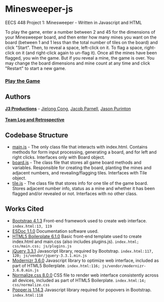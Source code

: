 # Minesweeper-js

EECS 448 Project 1: Minesweeper - Written in Javascript and HTML

To play the game, enter a number between 2 and 45 for the dimensions of your Minesweeper board, and then enter how many mines you want on the board (between 1 and 1 less than the total number of tiles on the board) and click "Start". Then, to reveal a space, left-click on it. To flag a space, right-click on it (and right-click again to un-flag it). Once all the mines have been flagged, you win the game. But if you reveal a mine, the game is over. You may change the board dimensions and mine count at any time and click "Restart" to start a new game.

### [Play the Game](https://j3productions.github.io/minesweeper-js)

## Authors

**[J3 Productions](https://github.com/J3Productions)** - [Jielong Cong](https://github.com/JielongCong), [Jacob Parnell](https://github.com/jake-penguins), [Jason Purinton](https://github.com/JasonPurinton)

#### [Team Log and Retrospective](https://j3productions.github.io/minesweeper-js/documentation/j3-meeting-log-retrospective.docx)

## Codebase Structure

* [main.js](https://j3productions.github.io/minesweeper-js/documentation/function) - The only class file that interacts with index.html. Contains methods for form input processing, generating a board, and for left and right clicks. Interfaces only with Board object.
* [board.js](https://j3productions.github.io/minesweeper-js/documentation/class/js/board.js~Board.html) - The class file that stores all game board methods and variables. Responsible for creating the board, planting the mines and adjacent numbers, and revealing/flagging tiles. Interfaces with Tile object.
* [tile.js](https://j3productions.github.io/minesweeper-js/documentation/class/js/tile.js~Tile.html) - The class file that stores info for one tile of the game board. Stores adjacent number info, status as a mine and whether it has been flagged and/or revealed or not. Interfaces with no other class.

## Works Cited

- [Bootstrap 4.1.3](http://getbootstrap.com/) Front-end framework used to create web interface. `index.html:13, 119`
- [ESDoc 1.1.0](https://esdoc.org/) Documentation software used.
- [HTML5 Boilerplate 6.1.0](https://html5boilerplate.com/) Basic front-end template used to create index.html and main.css (also includes plugins.js). `index.html; css/main.css; js/plugins.js`
- [jQuery 3.3.1](https://jquery.com/) Javascript library, required by Bootstrap. `index.html:117, 120; js/vendor/jquery-3.3.1.min.js`
- [Modernizr 3.6.0](https://modernizr.com/) Javascript library to optimize web interface, included as part of HTML5 Boilerplate. `index.html:116; js/vendor/modernizr-3.6.0.min.js`
- [Normalize.css 8.0.0](https://necolas.github.io/normalize.css/) CSS file to render web interface consistently across all devices, included as part of HTML5 Boilerplate. `index.html:14; css/normalize.css`
- [Popper.js 1.14.3](https://popper.js.org/) Javascript library required for popovers in Bootstrap. `index.html:118`
